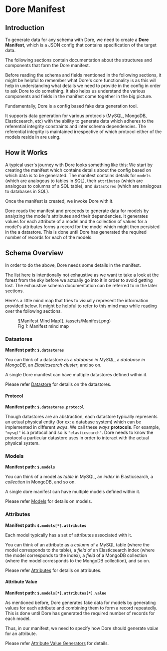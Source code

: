 # Dore Manifest

## Introduction

To generate data for any schema with Dore, we need to create a **Dore Manifest**, which is a JSON config that contains 
specification of the target data.

The following sections contain documentation about the structures and components that form the Dore manifest.

Before reading the schema and fields mentioned in the following sections, it might be helpful to remember 
what Dore's core functionality is as this will help in understanding what details we need to provide in the config
in order to ask Dore to do something. It also helps us understand the various components and fields in the manifest 
come together in the big picture.
    
    
Fundamentally, Dore is a config based fake data generation tool. 
    
    
It supports data generation for various protocols (MySQL, MongoDB, Elasticsearch, etc) 
with the ability to generate data which adheres to the referential integrity constraints and inter
schema dependencies.
The referential integrity is maintained irrespective of which protocol either of the models reside
in are using.
    
## How it Works

A typical user's journey with Dore looks something like this: 
We start by creating the manifest which contains details about the config based on which
data is to be generated. The manifest contains details for `models` (which are analogous to
tables in SQL), their `attributes` (which are analogous to columns of a SQL table), and
`datastores` (which are analogous to databases in SQL).
    
    
Once the manifest is created, we invoke Dore with it.


Dore reads the manifest and proceeds to generate data for models by analyzing
the model's attributes and their dependencies. It generates values for each attribute of a model 
and the collection of values for a model's attributes forms a record for the model which might then 
persisted in the a datastore. This is done until Dore has generated the required number of records
for each of the models.

## Schema Overview

In order to do the above, Dore needs some details in the manifest.

The list here is intentionally not exhaustive as we want to take a look at the forest from the sky before we actually 
go into it in order to avoid getting lost. The exhaustive schema documentation can be referred to in the 
later sections.

Here's a little mind map that tries to visually represent the information provided below. It might be helpful to refer 
to this mind map while reading over the following sections.

<figure markdown>
  ![Manifest Mind Map](../assets/Manifest.png)
  <figcaption>Fig 1: Manifest mind map</figcaption>
</figure>


### Datastores
**Manifest path: `$.datastores`**

You can think of a datastore as a *database in MySQL*, a *database in MongoDB*, an *Elasticsearch cluster*, and so on.

A single Dore manifest can have multiple datastores defined within it.

Please refer [Datastore](./datastores/datastores.md) for details on the datastores.

#### Protocol
**Manifest path: `$.datastores.protocol`**

Though datastores are an abstraction, each datastore typically represents an actual physical entity (for ex: a database
system) which can be implemented in different *ways*. We call these *ways* **protocols**. For example, `"mysql"` is a 
protocol and so is `"elasticsearch"`. Dore needs to know the protocol a particular datastore uses in 
order to interact with the actual physical system.


### Models
**Manifest path: `$.models`**

You can think of a model as *table* in MySQL, an *index* in Elasticsearch, a *collection* in MongoDB, and so on.

A single dore manifest can have multiple models defined within it.

Please refer [Models](./models/models.md) for details on models.

### Attributes
**Manifest path: `$.models[*].attributes`**

Each model typically has a set of attributes associated with it. 

You can think of an attribute as a *column* of a MySQL 
table (where the model corresponds to the table), a *field* of an Elasticsearch index (where the model corresponds to
the index), a *field* of a MongoDB collection (where the model corresponds to the MongoDB collection), and so on.

Please refer [Attributes](./attributes/attributes.md) for details on attributes.

#### Attribute Value
**Manifest path: `$.models[*].attributes[*].value`**

As mentioned before, Dore generates fake data for models by generating values for each attribute and 
combining them to form a record repeatedly. This is done until Dore has generated the required number of records
for each model.

Thus, in our manifest, we need to specify how Dore should generate *value* for an attribute.

Please refer [Attribute Value Generators](./attributes/value_generators.md) for details.

